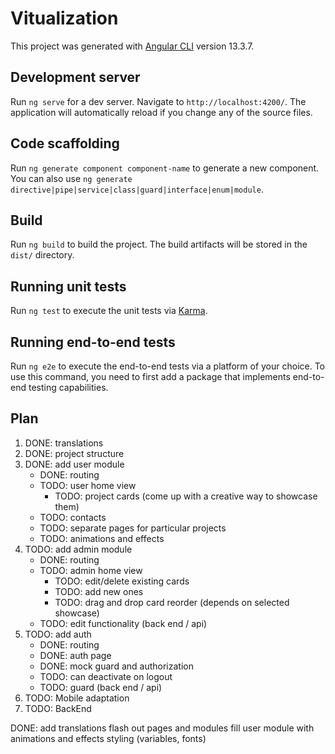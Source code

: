 # Vitualization

This project was generated with [Angular CLI](https://github.com/angular/angular-cli) version 13.3.7.

## Development server

Run `ng serve` for a dev server. Navigate to `http://localhost:4200/`. The application will automatically reload if you change any of the source files.

## Code scaffolding

Run `ng generate component component-name` to generate a new component. You can also use `ng generate directive|pipe|service|class|guard|interface|enum|module`.

## Build

Run `ng build` to build the project. The build artifacts will be stored in the `dist/` directory.

## Running unit tests

Run `ng test` to execute the unit tests via [Karma](https://karma-runner.github.io).

## Running end-to-end tests

Run `ng e2e` to execute the end-to-end tests via a platform of your choice. To use this command, you need to first add a package that implements end-to-end testing capabilities.

## Plan

1. DONE: translations
2. DONE: project structure
3. DONE: add user module
    - DONE: routing
    - TODO: user home view
        - TODO: project cards (come up with a creative way to showcase them)
    - TODO: contacts
    - TODO: separate pages for particular projects
    - TODO: animations and effects
4. TODO: add admin module
    - DONE: routing
    - TODO: admin home view
        - TODO: edit/delete existing cards
        - TODO: add new ones
        - TODO: drag and drop card reorder (depends on selected showcase)
    - TODO: edit functionality (back end / api)
5. TODO: add auth
    - DONE: routing
    - DONE: auth page
    - DONE: mock guard and authorization
    - TODO: can deactivate on logout
    - TODO: guard (back end / api)
6. TODO: Mobile adaptation
7. TODO: BackEnd

DONE: add translations
flash out pages and modules
fill user module with animations and effects
styling (variables, fonts)

